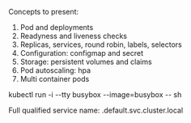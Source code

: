 Concepts to present:
1. Pod and deployments
2. Readyness and liveness checks
3. Replicas, services, round robin, labels, selectors
4. Configuration: configmap and secret
5. Storage: persistent volumes and claims
6. Pod autoscaling: hpa
7. Multi container pods


kubectl run -i --tty busybox --image=busybox -- sh

Full qualified service name:
<service-name>.default.svc.cluster.local
